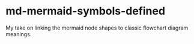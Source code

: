 # md-mermaid-symbols-defined
My take on linking the mermaid node shapes to classic flowchart diagram meanings.
